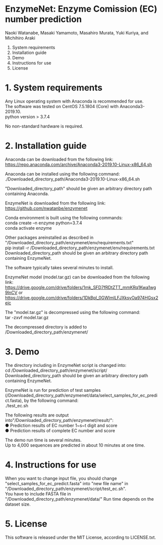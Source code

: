 # EnzymeNet: Enzyme Comission (EC) number prediction
Naoki Watanabe, Masaki Yamamoto, Masahiro Murata, Yuki Kuriya, and Michihiro Araki


1.  System requirements
2.  Installation guide
3.  Demo 
4.  Instructions for use
5.  License

# 1.  System requirements
Any Linux operating system with Anaconda is recommended for use.  
The software was tested on CentOS 7.5.1804 (Core) with Anaconda3-2019.10.  
python version > 3.7.4
  
No non-standard hardware is required.  
  
# 2.  Installation guide
Anaconda can be downloaded from the following link:  
https://repo.anaconda.com/archive/Anaconda3-2019.10-Linux-x86_64.sh  

Anaconda can be installed using the following command:  
./Downloaded_directory_path/Anaconda3-2019.10-Linux-x86_64.sh  

"Downloaded_directory_path" should be given an arbitrary directory path containing Anaconda.  

EnzymeNet is downloaded from the following link:  
https://github.com/nwatanbe/enzymenet 
 
Conda environment is built using the following commands:  
conda create –n enzyme python=3.7.4  
conda activate enzyme  

Other packages areinstalled as described in "/Downloaded_directory_path/enzymenet/env/requirements.txt"  
pip install -r /Downloaded_directory_path/enzymenet/env/requirements.txt  
Downloaded_directory_path should be given an arbitrary directory path containing EnzymeNet.   

The software typically takes several minutes to install.  

EnzymeNet model (model.tar.gz) can be downloaded from the following link:  
https://drive.google.com/drive/folders/1mk_SFD7fRDtZTT_mmKRq1Kwa1wg9lnCV 
or
https://drive.google.com/drive/folders/1DkBpl_0GWlmILFJXksyOa974HGsx2eic
  
The "model.tar.gz" is decompressed using the following command:  
tar -zxvf model.tar.gz  
  
The decompressed directory is added to /Downloaded_directory_path/enzymenet/  
  
# 3.  Demo
The directory including in EnzymeNet script is changed into:  
cd /Downloaded_directory_path/enzymenet/script/ 
Downloaded_directory_path should be given an arbitrary directory path containing EnzymeNet.  
 
EnzymeNet is run for prediction of test samples (/Downloaded_directory_path/enzymenet/data/select_samples_for_ec_predict.fasta), by the following command:  
./test_ec.sh 

The following results are output into"/Downloaded_directory_path/enzymenet/result/":  
●	Prediction results of EC number 1~s~t digit and score  
●	Prediction results of complete EC number and score  
 
The demo run time is several minutes.  
Up to 4,000 sequences are predicted in about 10 minutes at one time. 
 
# 4.  Instructions for use
When you want to change input file, you should change "select_samples_for_ec_predict.fasta" into "new file name" in "/Downloaded_directory_path/enzymenet/script/test_ec.sh".  
You have to include FASTA file in "/Downloaded_directory_path/enzymenet/data/" 
Run time depends on the dataset size. 

# 5.  License
This software is released under the MIT License, according to LICENSE.txt. 
